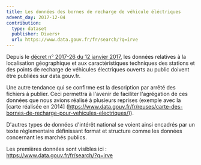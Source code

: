 ```yaml
---
title: Les données des bornes de recharge de véhicule éléctriques
advent_day: 2017-12-04
contribution:
  type: dataset
  publisher: Divers+
  url: https://www.data.gouv.fr/fr/search/?q=irve
---
```


<!--more-->

Depuis le [décret n° 2017-26 du 12 janvier 2017](https://www.legifrance.gouv.fr/affichTexte.do?cidTexte=JORFTEXT000033860620&dateTexte=&categorieLien=id), les données relatives à la localisation géographique et aux caractéristiques techniques des stations et des points de recharge de véhicules électriques ouverts au public doivent être publiées sur data.gouv.fr. 

Une autre tendance qui se confirme est la description par arrêté des fichiers à publier. Ceci permettra à l'avenir de faciliter l'agrégation de ces données que nous avions réalisé à plusieurs reprises (exemple avec la [carte réalisée en 2014] (https://www.data.gouv.fr/fr/reuses/carte-des-bornes-de-recharge-pour-vehicules-electriques/)).

D'autres types de données d'intérêt national se voient ainsi encadrés par un texte réglementaire définissant format et structure comme les données concernant les marchés publics.

Les premières données sont visibles ici : https://www.data.gouv.fr/fr/search/?q=irve  

